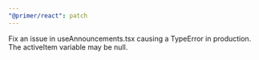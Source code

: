 ```yaml
---
"@primer/react": patch
---
```


Fix an issue in useAnnouncements.tsx causing a TypeError in production. The activeItem variable may be null.
